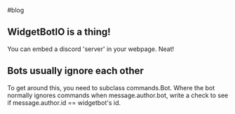 #blog

## WidgetBotIO is a thing!

You can embed a discord 'server' in your webpage. Neat!

## Bots usually ignore each other

To get around this, you need to subclass commands.Bot. Where the bot normally ignores commands when message.author.bot, write a check to see if message.author.id == widgetbot's id.